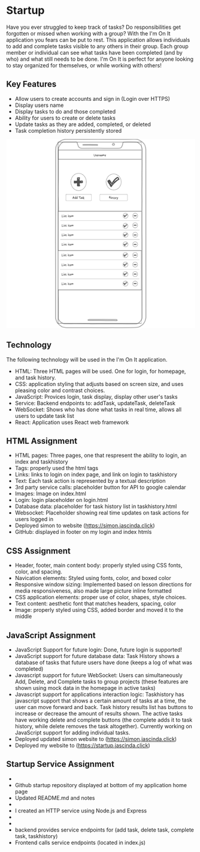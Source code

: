 # Startup
Have you ever struggled to keep track of tasks? Do responsibilities get forgotten or missed when working with a group? With the I'm On It application you fears can be put to rest. This application allows individuals to add and complete tasks visible to any others in their group. Each group member or individual can see what tasks have been completed (and by who) and what still needs to be done. I'm On It is perfect for anyone looking to stay organized for themselves, or while working with others! 
## Key Features
- Allow users to create accounts and sign in (Login over HTTPS)
- Display users name 
- Display tasks to do and those completed
- Ability for users to create or delete tasks 
- Update tasks as they are added, completed, or deleted
- Task completion history persistently stored

![Sketch](image.png)

## Technology 
The following technology will be used in the I'm On It application.

- HTML: Three HTML pages will be used. One for login, for homepage, and task history.
- CSS: application styling that adjusts based on screen size, and uses pleasing color and contrast choices. 
- JavaScript: Provices login, task display, display other user's tasks 
- Service: Backend endpoints to: addTask, updateTask, deleteTask
- WebSocket: Shows who has done what tasks in real time, allows all users to update task list 
- React: Application uses React web framework 

## HTML Assignment 
- HTML pages: Three pages, one that respresent the ability to login, an index and taskhistory
- Tags: properly used the html tags 
- Links: links to login on index page, and link on login to taskhistory
- Text: Each task action is represented by a textual description
- 3rd party service calls: placeholder button for API to google calendar
- Images: Image on index.html
- Login: login placeholder on login.html
- Database data: placeholder for task history list in taskhistory.html
- Websocket: Placeholder showing real time updates on task actions for users logged in 
- Deployed simon to website (https://simon.jascinda.click)
- GitHub: displayed in footer on my login and index htmls 

## CSS Assignment
- Header, footer, main content body: properly styled using CSS fonts, color, and spacing. 
- Navication elements: Styled using fonts, color, and boxed color
- Responsive window sizing: Implemented based on lesson directions for media responsiveness, also made large picture inline formatted
- CSS application elements: proper use of color, shapes, style choices. 
- Text content: aesthetic font that matches headers, spacing, color 
- Image: properly styled using CSS, added border and moved it to the middle

## JavaScript Assignment
- JavaScript Support for future login: Done, future login is supported!
- JavaScript support for future database data: Task History shows a database of tasks that future users have done (keeps a log of what was completed)
- Javascript support for future WebSocket: Users can simultaneously Add, Delete, and Complete tasks to group projects (these features are shown using mock data in the homepage in active tasks)
- Javascript support for applications interaction logic: Taskhistory has javascript support that shows a certain amount of tasks at a time, the user can move forward and back. Task history results list has buttons to increase or decrease the amount of results shown. The active tasks have working delete and complete buttons (the complete adds it to task history, while delete removes the task altogether). Currently working on JavaScript support for adding individual tasks. 
- Deployed updated simon website to (https://simon.jascinda.click)
- Deployed my website to (https://startup.jascinda.click)

## Startup Service Assignment
- 
- Github startup repository displayed at bottom of my application home page
- Updated README.md and notes
- 
- I created an HTTP service using Node.js and Express
- 
- 
- backend provides service endpoints for (add task, delete task, complete task, taskhistory)
- Frontend calls service endpoints (located in index.js)